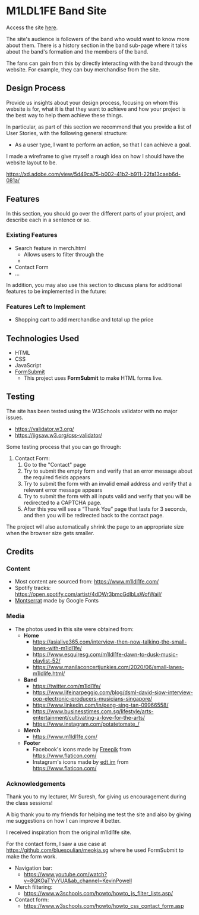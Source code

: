 # M1LDL1FE Band Site

Access the site [here](https://github.shuqri.xyz/IDAssignment1/).

The site's audience is followers of the band who would want to know more about them. There is a history section in the
band sub-page where it talks about the band's formation and the members of the band.

The fans can gain from this by directly interacting with the band through the website. For example, they can buy 
merchandise from the site.

## Design Process

Provide us insights about your design process, focusing on whom this website is for, what it is that they want to achieve and how your project is the best way to help them achieve these things.

In particular, as part of this section we recommend that you provide a list of User Stories, with the following general structure:
- As a user type, I want to perform an action, so that I can achieve a goal.


I made a wireframe to give myself a rough idea on how I should have the website layout to be.

https://xd.adobe.com/view/5d49ca75-b002-41b2-b911-22fa13caeb6d-081a/

## Features

In this section, you should go over the different parts of your project, and describe each in a sentence or so.

### Existing Features
- Search feature in merch.html
  - Allows users to filter through the 
  - 
- Contact Form
- ...

In addition, you may also use this section to discuss plans for additional features to be implemented in the future:

### Features Left to Implement
- Shopping cart to add merchandise and total up the price

## Technologies Used
- HTML
- CSS
- JavaScript
- [FormSubmit](https://formsubmit.co/)
    - This project uses **FormSubmit** to make HTML forms live.


## Testing
The site has been tested using the W3Schools validator with no major issues.
- https://validator.w3.org/
- https://jigsaw.w3.org/css-validator/

Some testing process that you can go through:

1. Contact Form:
    1. Go to the "Contact" page
    2. Try to submit the empty form and verify that an error message about the required fields appears
    3. Try to submit the form with an invalid email address and verify that a relevant error message appears
    4. Try to submit the form with all inputs valid and verify that you will be redirected to a CAPTCHA page.
    5. After this you will see a “Thank You” page that lasts for 3 seconds, and then you will be redirected back to the contact page.
    

The project will also automatically shrink the page to an appropriate size when the browser size gets smaller.

## Credits

### Content
- Most content are sourced from: https://www.m1ldl1fe.com/
- Spotify tracks: https://open.spotify.com/artist/4dDWr3bmcGdlbLsWofWail/
- [Montserrat](https://fonts.google.com/specimen/Montserrat) made by Google Fonts


### Media
- The photos used in this site were obtained from:
  - **Home**
    - https://asialive365.com/interview-then-now-talking-the-small-lanes-with-m1ldl1fe/
    - https://www.esquiresg.com/m1ldl1fe-dawn-to-dusk-music-playlist-52/
    - https://www.manilaconcertjunkies.com/2020/06/small-lanes-m1ldlife.html/
  - **Band**
      - https://twitter.com/m1ldl1fe/
      - https://www.lifeinarpeggio.com/blog/dsml-david-siow-interview-pop-electronic-producers-musicians-singapore/
      - https://www.linkedin.com/in/peng-sing-tan-09966558/
      - https://www.businesstimes.com.sg/lifestyle/arts-entertainment/cultivating-a-love-for-the-arts/
      - https://www.instagram.com/potatetomate_/
  - **Merch**
    - https://www.m1ldl1fe.com/
  - **Footer**
    - Facebook's icons made by [Freepik](https://www.freepik.com) from https://www.flaticon.com/
    - Instagram's icons made by [edt.im](https://www.flaticon.com/authors/edtim) from https://www.flaticon.com/

### Acknowledgements

Thank you to my lecturer, Mr Suresh, for giving us encouragement during the class sessions!

A big thank you to my friends for helping me test the site and also by giving me suggestions on how I can improve it better.

I received inspiration from the original m1ldl1fe site.

For the contact form, I saw a use case at https://github.com/bluesoulian/meokja.sg where he used FormSubmit to make the 
form work.

- Navigation bar:
  - https://www.youtube.com/watch?v=8QKOaTYvYUA&ab_channel=KevinPowell
- Merch filtering:
  - https://www.w3schools.com/howto/howto_js_filter_lists.asp/
- Contact form:
  - https://www.w3schools.com/howto/howto_css_contact_form.asp
